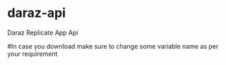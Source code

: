 # daraz-api
Daraz Replicate App Api

#In case you download make sure to change some variable name as per your requirement

